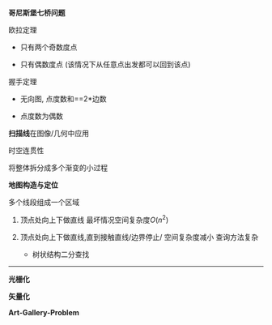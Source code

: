 

**哥尼斯堡七桥问题**

欧拉定理 

- 只有两个奇数度点

- 只有偶数度点  (该情况下从任意点出发都可以回到该点)

握手定理

- 无向图, 点度数和==2*边数

- 点度数为偶数
  
  

**扫描线**在图像/几何中应用

时空连贯性

将整体拆分成多个渐变的小过程



**地图构造与定位**

多个线段组成一个区域

1. 顶点处向上下做直线
   最坏情况空间复杂度$O(n^2)$

2. 顶点处向上下做直线,直到接触直线/边界停止/
   空间复杂度减小
   查询方法复杂
   
   - 树状结构二分查找

****



**光栅化**

**矢量化**

 **Art-Gallery-Problem**






